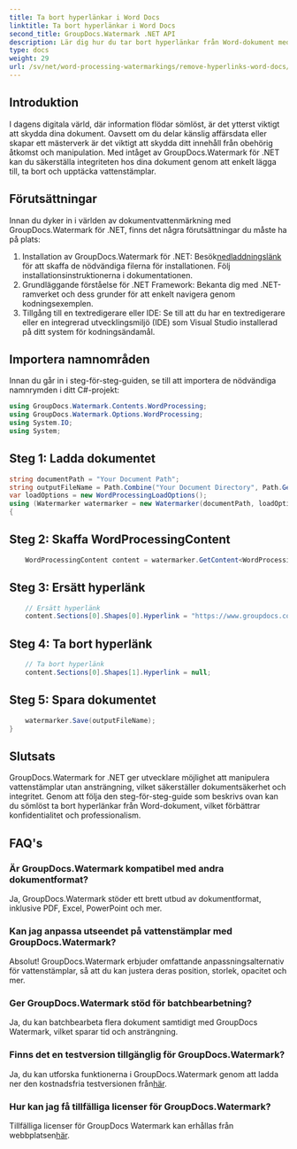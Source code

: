 ```yaml
---
title: Ta bort hyperlänkar i Word Docs
linktitle: Ta bort hyperlänkar i Word Docs
second_title: GroupDocs.Watermark .NET API
description: Lär dig hur du tar bort hyperlänkar från Word-dokument med GroupDocs.Watermark for .NET. Förbättra dokumentsäkerheten utan ansträngning.
type: docs
weight: 29
url: /sv/net/word-processing-watermarkings/remove-hyperlinks-word-docs/
---
```

## Introduktion
I dagens digitala värld, där information flödar sömlöst, är det ytterst viktigt att skydda dina dokument. Oavsett om du delar känslig affärsdata eller skapar ett mästerverk är det viktigt att skydda ditt innehåll från obehörig åtkomst och manipulation. Med intåget av GroupDocs.Watermark för .NET kan du säkerställa integriteten hos dina dokument genom att enkelt lägga till, ta bort och upptäcka vattenstämplar.
## Förutsättningar
Innan du dyker in i världen av dokumentvattenmärkning med GroupDocs.Watermark för .NET, finns det några förutsättningar du måste ha på plats:
1.  Installation av GroupDocs.Watermark för .NET: Besök[nedladdningslänk](https://releases.groupdocs.com/Watermark/net/) för att skaffa de nödvändiga filerna för installationen. Följ installationsinstruktionerna i dokumentationen.
2. Grundläggande förståelse för .NET Framework: Bekanta dig med .NET-ramverket och dess grunder för att enkelt navigera genom kodningsexemplen.
3. Tillgång till en textredigerare eller IDE: Se till att du har en textredigerare eller en integrerad utvecklingsmiljö (IDE) som Visual Studio installerad på ditt system för kodningsändamål.

## Importera namnområden
Innan du går in i steg-för-steg-guiden, se till att importera de nödvändiga namnrymden i ditt C#-projekt:
```csharp
using GroupDocs.Watermark.Contents.WordProcessing;
using GroupDocs.Watermark.Options.WordProcessing;
using System.IO;
using System;
```
## Steg 1: Ladda dokumentet
```csharp
string documentPath = "Your Document Path";
string outputFileName = Path.Combine("Your Document Directory", Path.GetFileName(documentPath));
var loadOptions = new WordProcessingLoadOptions();
using (Watermarker watermarker = new Watermarker(documentPath, loadOptions))
{
```
## Steg 2: Skaffa WordProcessingContent
```csharp
    WordProcessingContent content = watermarker.GetContent<WordProcessingContent>();
```
## Steg 3: Ersätt hyperlänk
```csharp
    // Ersätt hyperlänk
    content.Sections[0].Shapes[0].Hyperlink = "https://www.groupdocs.com/”;
```
## Steg 4: Ta bort hyperlänk
```csharp
    // Ta bort hyperlänk
    content.Sections[0].Shapes[1].Hyperlink = null;
```
## Steg 5: Spara dokumentet
```csharp
    watermarker.Save(outputFileName);
}
```

## Slutsats
GroupDocs.Watermark for .NET ger utvecklare möjlighet att manipulera vattenstämplar utan ansträngning, vilket säkerställer dokumentsäkerhet och integritet. Genom att följa den steg-för-steg-guide som beskrivs ovan kan du sömlöst ta bort hyperlänkar från Word-dokument, vilket förbättrar konfidentialitet och professionalism.
## FAQ's
### Är GroupDocs.Watermark kompatibel med andra dokumentformat?
Ja, GroupDocs.Watermark stöder ett brett utbud av dokumentformat, inklusive PDF, Excel, PowerPoint och mer.
### Kan jag anpassa utseendet på vattenstämplar med GroupDocs.Watermark?
Absolut! GroupDocs.Watermark erbjuder omfattande anpassningsalternativ för vattenstämplar, så att du kan justera deras position, storlek, opacitet och mer.
### Ger GroupDocs.Watermark stöd för batchbearbetning?
Ja, du kan batchbearbeta flera dokument samtidigt med GroupDocs Watermark, vilket sparar tid och ansträngning.
### Finns det en testversion tillgänglig för GroupDocs.Watermark?
 Ja, du kan utforska funktionerna i GroupDocs.Watermark genom att ladda ner den kostnadsfria testversionen från[här](https://releases.groupdocs.com/).
### Hur kan jag få tillfälliga licenser för GroupDocs.Watermark?
 Tillfälliga licenser för GroupDocs Watermark kan erhållas från webbplatsen[här](https://purchase.groupdocs.com/temporary-license/).